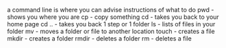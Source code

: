  a command line is where you can advise instructions of what to do
 pwd - shows you where you are
 cp - copy something
 cd - takes you back to your home page
 cd .. - takes you back 1 step or 1 folder
 ls - lists of files in your folder
 mv - moves a folder or file to another location
 touch - creates a file
 mkdir - creates a folder 
 rmdir - deletes a folder
 rm - deletes a file
